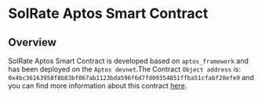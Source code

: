 # SolRate Aptos Smart Contract

## Overview

SolRate Aptos Smart Contract is developed based on `aptos_framework` and has been deployed on the `Aptos devnet`.The Contract `Object address` is:
`0x4bc36163958f8b83bf067ab1123bda596f6d7fd09354851ffba51cfabf20efe9` and you can find more information about this contract [here](https://explorer.aptoslabs.com/object/0x4bc36163958f8b83bf067ab1123bda596f6d7fd09354851ffba51cfabf20efe9?network=devnet).

